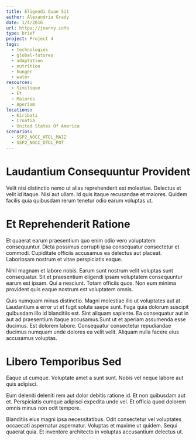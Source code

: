 ```yaml
---
title: Eligendi Quae Sit
author: Alexandria Grady
date: 1/4/2016
url: https://joanny.info
type: brief
project: Project 4
tags:
  - technologies
  - global-futures
  - adaptation
  - nutrition
  - hunger
  - water
resources:
  - Similique
  - Et
  - Maiores
  - Aperiam
locations:
  - Kiribati
  - Croatia
  - United States Of America
scenarios:
  - SSP2_NOCC_HTOL_MAIZ
  - SSP2_NOCC_DTOL_POT
---
```

# Laudantium Consequuntur Provident
Velit nisi distinctio nemo ut alias reprehenderit est molestiae. Delectus et velit id itaque. Nisi aut ullam. Id quis itaque recusandae et maiores. Quidem facilis quia quibusdam rerum tenetur odio earum voluptas ut.

# Et Reprehenderit Ratione
Et quaerat earum praesentium quo enim odio vero voluptatem consequuntur. Dicta possimus corrupti ipsa consequatur consectetur et commodi. Cupiditate officiis accusamus ea delectus aut placeat. Laboriosam nostrum et vitae perspiciatis eaque.
 
Nihil magnam et labore nobis. Earum sunt nostrum velit voluptas sunt consequatur. Sit et praesentium eligendi ipsam voluptatem consequuntur earum est ipsam. Qui a nesciunt. Totam officiis quos. Non eum minima provident quis eaque nostrum est voluptatem omnis.
 
Quis numquam minus distinctio. Magni molestiae illo ut voluptates aut at. Laudantium a error ut et fugit soluta saepe sunt. Fuga quia dolorum suscipit quibusdam illo id blanditiis est. Sint aliquam sapiente. Ea consequatur aut in aut ad praesentium itaque accusamus.Sunt ut et aperiam assumenda esse ducimus. Est dolorem labore. Consequatur consectetur repudiandae ducimus numquam unde dolores ea velit velit. Aliquam nulla facere eius accusamus voluptas.

# Libero Temporibus Sed
Eaque ut cumque. Voluptate amet a sunt sunt. Nobis vel neque labore aut quis adipisci.
 
Eum deleniti deleniti rem aut dolor debitis ratione id. Et non quibusdam aut et. Perspiciatis cumque adipisci expedita unde vel. Et officia quod dolorem omnis minus non odit tempore.
 
Blanditiis eius magni ipsa necessitatibus. Odit consectetur vel voluptates occaecati aspernatur aspernatur. Voluptas et maxime ut quidem. Sequi quaerat quia. Et inventore architecto in voluptas accusantium delectus ut.
